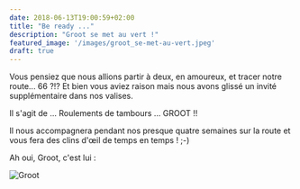 ```yaml
---
date: 2018-06-13T19:00:59+02:00
title: "Be ready ..."
description: "Groot se met au vert !"
featured_image: '/images/groot_se-met-au-vert.jpeg'
draft: true
---
```



Vous pensiez que nous allions partir à deux, en amoureux, et tracer notre route... 66 ?!? Et bien vous aviez raison mais nous avons glissé un invité supplémentaire dans nos valises.

Il s'agit de ... Roulements de tambours ... GROOT !!

Il nous accompagnera pendant nos presque quatre semaines sur la route et vous fera des clins d'œil de temps en temps ! ;-)

Ah oui, Groot, c'est lui :

![Groot](/images/groot_optimised.png)
